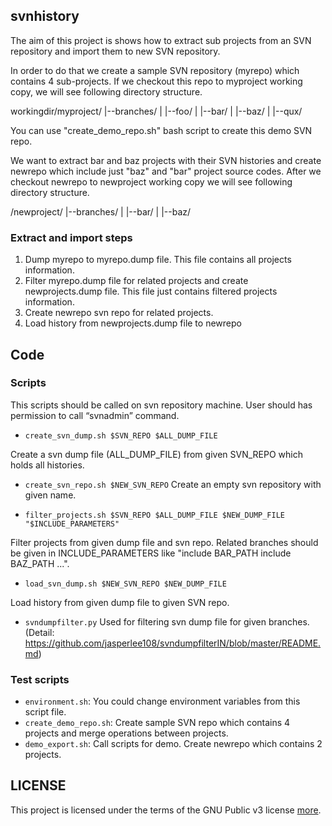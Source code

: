 
## svnhistory

The aim of this project is shows how to extract sub projects from an SVN repository and import them to new SVN repository.

In order to do that we create a sample SVN repository (myrepo) which contains 4 sub-projects.
If we checkout this repo to myproject working copy, we will see following directory structure.

workingdir/myproject/
|--branches/
|  |--foo/
|  |--bar/
|  |--baz/
|  |--qux/

You can use "create_demo_repo.sh" bash script to create this demo SVN repo.

We want to extract bar and baz projects with their SVN histories and create newrepo which include just "baz" and "bar" project source codes. After we checkout newrepo to newproject working copy we will see following directory structure.

/newproject/
|--branches/
|  |--bar/
|  |--baz/

### Extract and import steps

1. Dump myrepo to myrepo.dump file. This file contains all projects information.
2. Filter myrepo.dump file for related projects and create newprojects.dump file. This file just contains filtered projects information.
3. Create newrepo svn repo for related projects.
4. Load history from newprojects.dump file to newrepo

## Code
###  Scripts
This scripts should be called on svn repository machine. User should has permission to call “svnadmin” command.

* `create_svn_dump.sh $SVN_REPO $ALL_DUMP_FILE`

Create a svn dump file (ALL_DUMP_FILE) from given SVN_REPO which holds all histories.

* `create_svn_repo.sh $NEW_SVN_REPO`
Create an empty svn repository with given name.

* `filter_projects.sh $SVN_REPO $ALL_DUMP_FILE $NEW_DUMP_FILE "$INCLUDE_PARAMETERS"`

Filter projects from given dump file and svn repo. Related branches should be given in INCLUDE_PARAMETERS like "include BAR_PATH include BAZ_PATH ...".

* `load_svn_dump.sh $NEW_SVN_REPO $NEW_DUMP_FILE`

Load history from given dump file to given SVN repo.

* `svndumpfilter.py`
Used for filtering svn dump file for given branches. (Detail: https://github.com/jasperlee108/svndumpfilterIN/blob/master/README.md)

### Test scripts
* `environment.sh`: You could change environment variables from this script file.
* `create_demo_repo.sh`: Create sample SVN repo which contains 4 projects and merge operations between projects.
* `demo_export.sh`: Call scripts for demo. Create newrepo which contains 2 projects.

## LICENSE

This project is licensed under the terms of the GNU Public v3 license [more](LICENSE.md).
